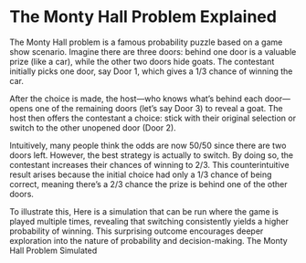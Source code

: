 # The Monty Hall Problem Explained

The Monty Hall problem is a famous probability puzzle based on a game show scenario.
Imagine there are three doors: behind one door is a valuable prize (like a car), while the other two doors hide goats.
The contestant initially picks one door, say Door 1, which gives a 1/3 chance of winning the car.

After the choice is made, the host—who knows what’s behind each door—opens one of the remaining doors (let’s say Door 3) to reveal a goat.
The host then offers the contestant a choice: stick with their original selection or switch to the other unopened door (Door 2).

Intuitively, many people think the odds are now 50/50 since there are two doors left.
However, the best strategy is actually to switch. By doing so, the contestant increases their chances of winning to 2/3.
This counterintuitive result arises because the initial choice had only a 1/3 chance of being correct,
meaning there’s a 2/3 chance the prize is behind one of the other doors.

To illustrate this, Here is a simulation that can be run where the game is played multiple times,
revealing that switching consistently yields a higher probability of winning.
This surprising outcome encourages deeper exploration into the nature of probability and decision-making.
The Monty Hall Problem Simulated
